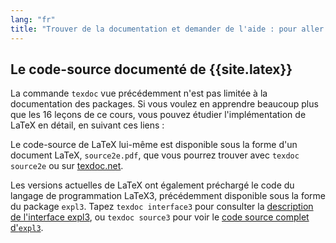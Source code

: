 ```yaml
---
lang: "fr"
title: "Trouver de la documentation et demander de l'aide : pour aller plus loin"
---
```


## Le code-source documenté de {{site.latex}}

La commande `texdoc` vue précédemment n'est pas limitée à la documentation des
packages. Si vous voulez en apprendre beaucoup plus que les 16&nbsp;leçons de ce
cours, vous pouvez étudier l'implémentation de LaTeX en détail, en suivant ces
liens :

Le code-source de LaTeX lui-même est disponible sous la forme d'un document
LaTeX, `source2e.pdf`, que vous pourrez trouver avec `texdoc source2e` ou sur
[texdoc.net](https://texdoc.net/pkg/source2e).

Les versions actuelles de LaTeX ont également préchargé le code du langage de
programmation LaTeX3, précédemment disponible sous la forme du package `expl3`.
Tapez `texdoc interface3` pour consulter la
[description de l'interface expl3](http://texdoc.net/pkg/interface3), ou
`texdoc source3` pour voir le
[code source complet d'`expl3`](http://texdoc.net/pkg/source3).
